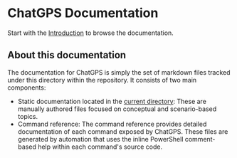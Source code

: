 ChatGPS Documentation
=====================

Start with the [Introduction](Introduction.md) to browse the documentation.

## About this documentation

The documentation for ChatGPS is simply the set of markdown files tracked under this directory within the repository. It consists of two main components:

* Static documentation located in the [current directory](.): These are manually authored files focused on conceptual and scenario-based topics.
* Command reference: The command reference provides detailed documentation of each command exposed by ChatGPS. These files are generated by automation that uses the inline PowerShell comment-based help within each command's source code.
